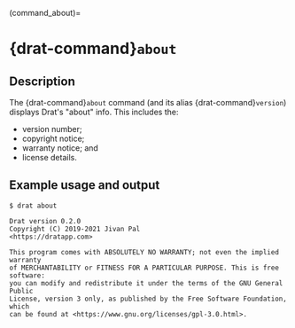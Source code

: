 (command_about)=

# {drat-command}`about`

## Description

The {drat-command}`about` command (and its alias {drat-command}`version`)
displays Drat's "about" info. This includes the:

- version number;
- copyright notice;
- warranty notice; and
- license details.

## Example usage and output

```
$ drat about

Drat version 0.2.0
Copyright (C) 2019-2021 Jivan Pal
<https://dratapp.com>

This program comes with ABSOLUTELY NO WARRANTY; not even the implied warranty
of MERCHANTABILITY or FITNESS FOR A PARTICULAR PURPOSE. This is free software:
you can modify and redistribute it under the terms of the GNU General Public
License, version 3 only, as published by the Free Software Foundation, which
can be found at <https://www.gnu.org/licenses/gpl-3.0.html>.
```
